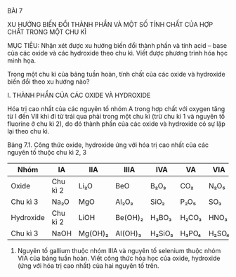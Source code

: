 BÀI 7

XU HƯỚNG BIẾN ĐỔI THÀNH PHẦN VÀ MỘT SỐ TÍNH CHẤT CỦA HỢP CHẤT TRONG MỘT CHU KÌ

MỤC TIÊU:
Nhận xét được xu hướng biến đổi thành phần và tính acid – base của các oxide và các hydroxide theo chu kì. Viết được phương trình hóa học minh họa.

Trong một chu kì của bảng tuần hoàn, tính chất của các oxide và hydroxide biến đổi theo xu hướng nào?

I. THÀNH PHẦN CỦA CÁC OXIDE VÀ HYDROXIDE

Hóa trị cao nhất của các nguyên tố nhóm A trong hợp chất với oxygen tăng từ I đến VII khi đi từ trái qua phải trong một chu kì (trừ chu kì 1 và nguyên tố fluorine ở chu kì 2), do đó thành phần của các oxide và hydroxide có sự lặp lại theo chu kì.

Bảng 7.1. Công thức oxide, hydroxide ứng với hóa trị cao nhất của các nguyên tố thuộc chu kì 2, 3

Nhóm | IA | IIA | IIIA | IVA | VA | VIA | VIIA
--- | --- | --- | --- | --- | --- | --- | ---
Oxide | Chu kì 2 | Li₂O | BeO | B₂O₃ | CO₂ | N₂O₅ | |
 | Chu kì 3 | Na₂O | MgO | Al₂O₃ | SiO₂ | P₂O₅ | SO₃ | Cl₂O₇
Hydroxide | Chu kì 2 | LiOH | Be(OH)₂ | H₃BO₃ | H₂CO₃ | HNO₃ | |
 | Chu kì 3 | NaOH | Mg(OH)₂ | Al(OH)₃ | H₂SiO₃ | H₃PO₄ | H₂SO₄ | HClO₄

1. Nguyên tố gallium thuộc nhóm IIIA và nguyên tố selenium thuộc nhóm VIA của bảng tuần hoàn. Viết công thức hóa học của oxide, hydroxide (ứng với hóa trị cao nhất) của hai nguyên tố trên.
